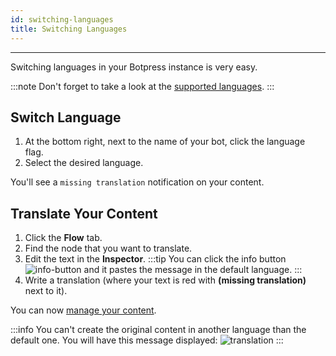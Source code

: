 ```yaml
---
id: switching-languages
title: Switching Languages
---
```


--------------------

Switching languages in your Botpress instance is very easy.

:::note
Don't forget to take a look at the [supported languages](/building-chatbots/language-understanding/supported-languages).
:::

## Switch Language

1. At the bottom right, next to the name of your bot, click the language flag.
2. Select the desired language.

You'll see a `missing translation` notification on your content.

## Translate Your Content

1. Click the **Flow** tab.
1. Find the node that you want to translate.
2. Edit the text in the **Inspector**.
:::tip
You can click the info button ![info-button](/assets/info-button.png) and it pastes the message in the default language.
::: 
4. Write a translation (where your text is red with **(missing translation)** next to it).

You can now [manage your content](/enterprise/advanced-chatbots/multi-lingual-chatbots/content-management).

:::info
You can't create the original content in another language than the default one. You will have this message displayed:
![translation](/assets/translation.png)
:::